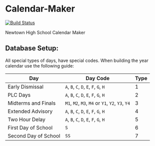 # Calendar-Maker
[![Build Status](https://travis-ci.org/NHSTechTeam/Calendar-Maker.svg?branch=master)](https://travis-ci.org/NHSTechTeam/Calendar-Maker)

Newtown High School Calendar Maker

Database Setup:
--------

All special types of days, have special codes. When building the year calendar use the following guide:

Day | Day Code | Type
----|------|-------|
Early Dismissal |`A`, `B`, `C`, `D`, `E`, `F`, `G`, `H`| 1 |
PLC Days |`A`, `B`, `C`, `D`, `E`, `F`, `G`, `H`| 2 |
Midterms and Finals |`M1`, `M2`, `M3`, `M4` or `Y1`, `Y2`, `Y3`, `Y4`| 3 |
Extended Advisory |`A`, `B`, `C`, `D`, `E`, `F`, `G`, `H`| 4 |
Two Hour Delay |`A`, `B`, `C`, `D`, `E`, `F`, `G`, `H`| 5 |
First Day of School |`S`| 6 | 
Second Day of School |`SS`| 7 | 
